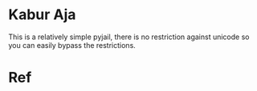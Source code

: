 # Kabur Aja

This is a relatively simple pyjail, there is no restriction against unicode so you can easily bypass the restrictions.

# Ref
